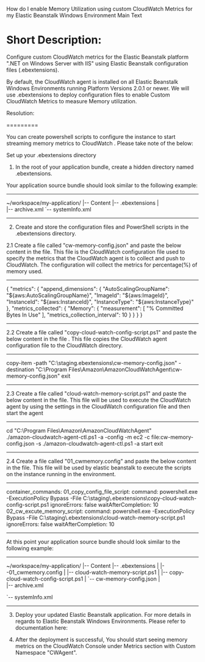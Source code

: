 
How do I enable Memory Utilization using custom CloudWatch Metrics for my Elastic Beanstalk Windows Environment
Main Text

Short Description:
========

Configure custom CloudWatch metrics for the Elastic Beanstalk platform ".NET on Windows Server with IIS" using Elastic Beanstalk configuration files (.ebextensions).

By default, the CloudWatch agent is installed on all Elastic Beanstalk Windows Environments running Platform Versions 2.0.1 or newer.  We will use .ebextensions to deploy configuration files to enable  Custom CloudWatch Metrics to measure Memory utilization.

Resolution:

=========

You can create powershell scripts to configure the instance to start streaming memory metrics to CloudWatch . Please take note of the below:

Set up your .ebextensions directory
 

1.    In the root of your application bundle, create a hidden directory named .ebextensions.

Your application source bundle should look similar to the following example:

--------------

~/workspace/my-application/
|-- Content
|-- .ebextensions
|  
|-- archive.xml
`-- systemInfo.xml

--------------

2.    Create and store the configuration files and PowerShell scripts in the .ebextensions directory.

2.1  Create a file called "cw-memory-config.json" and paste the below content in the file. This file is the CloudWatch configuration file used to specify the metrics that the CloudWatch agent is to collect and push to CloudWatch. The configuration will collect the metrics for percentage(%) of memory used.

--------------

{
    "metrics": {
        "append_dimensions": {
            "AutoScalingGroupName": "${aws:AutoScalingGroupName}",
            "ImageId": "${aws:ImageId}",
            "InstanceId": "${aws:InstanceId}",
            "InstanceType": "${aws:InstanceType}"
        },
        "metrics_collected": {
            "Memory": {
                "measurement": [
                    "% Committed Bytes In Use"
                ],
                "metrics_collection_interval": 10
            }
        }
    }
}

-------------------


2.2 Create a file called "copy-cloud-watch-config-script.ps1" and paste the below content in the file . This file copies the CloudWatch agent configuration file to the CloudWatch directory.

--------------------

copy-item -path "C:\staging\.ebextensions\cw-memory-config.json" -destination "C:\Program Files\Amazon\AmazonCloudWatchAgent\cw-memory-config.json"
exit

--------

2.3  Create a file called "cloud-watch-memory-script.ps1" and paste the below content in the file. This file will be used to execute the CloudWatch agent by using the settings in the CloudWatch configuration file and then start the agent

--------------------

cd "C:\\Program Files\\Amazon\\AmazonCloudWatchAgent"     
./amazon-cloudwatch-agent-ctl.ps1 -a -config -m ec2 -c file:cw-memory-config.json -s
./amazon-cloudwatch-agent-ctl.ps1 -a start
exit

--------------------

2.4  Create a file called "01_cwmemory.config" and paste the below content in the file. This file will be used by elastic beanstalk to execute the scripts on the instance running in the environment.

--------------

container_commands:
  01_copy_config_file_script:
    command: powershell.exe -ExecutionPolicy Bypass -File C:\\staging\\.ebextensions\\copy-cloud-watch-config-script.ps1
    ignoreErrors: false
    waitAfterCompletion: 10
  02_cw_excute_memory_script:
    command: powershell.exe -ExecutionPolicy Bypass -File C:\\staging\\.ebextensions\\cloud-watch-memory-script.ps1
    ignoreErrors: false
    waitAfterCompletion: 10

-------------------


At this point your application source bundle should look similar to the following example:

--------------

~/workspace/my-application/
|-- Content
|-- .ebextensions
|   |--01_cwmemory.config
|   |-- cloud-watch-memory-script.ps1
|   |-- copy-cloud-watch-config-script.ps1
|   `-- cw-memory-config.json
|  
|-- archive.xml

`-- systemInfo.xml

--------------


3.  Deploy your updated Elastic Beanstalk application. For more details in regards to Elastic Beanstalk Windows Environments. Please refer to documentation here:

4.  After the deployment is successful, You should start seeing memory metrics on the CloudWatch Console under Metrics section with Custom Namespace "CWAgent". 
